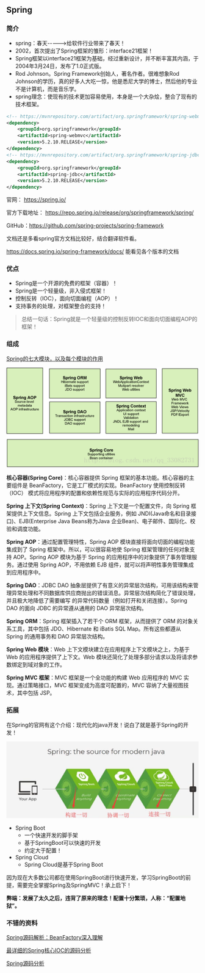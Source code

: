 ## Spring

### 简介

- spring：春天----->给软件行业带来了春天！
- 2002，首次提出了Spring框架的雏形：interface21框架！
- Spring框架以interface21框架为基础，经过重新设计，并不断丰富其内涵，于2004年3月24日，发布了1.0正式版。
- Rod Johnson。Spring Framework创始人，著名作者。很难想象Rod Johnson的学历，真的好多人大吃一惊，他是悉尼大学的博士，然后他的专业不是计算机，而是音乐学。
- spring理念：使现有的技术更加容易使用，本身是一个大杂烩，整合了现有的技术框架。

```xml
<!-- https://mvnrepository.com/artifact/org.springframework/spring-webmvc -->
<dependency>
    <groupId>org.springframework</groupId>
    <artifactId>spring-webmvc</artifactId>
    <version>5.2.10.RELEASE</version>
</dependency>
<!-- https://mvnrepository.com/artifact/org.springframework/spring-jdbc -->
<dependency>
    <groupId>org.springframework</groupId>
    <artifactId>spring-jdbc</artifactId>
    <version>5.2.10.RELEASE</version>
</dependency>
```

官网： https://spring.io/

官方下载地址： https://repo.spring.io/release/org/springframework/spring/

GitHub：https://github.com/spring-projects/spring-framework

文档还是多看spring官方文档比较好，结合翻译软件看。 

https://docs.spring.io/spring-framework/docs/ 能看见各个版本的文档



### 优点

- Spring是一个开源的免费的框架（容器）！
- Spring是一个轻量级，非入侵式框架！
- 控制反转（IOC），面向切面编程（AOP）！
- 支持事务的处理，对框架整合的支持！

> 总结一句话：Spring就是一个轻量级的控制反转IOC和面向切面编程AOP的框架！

### 组成

[Spring的七大模块，以及每个模块的作用](https://blog.csdn.net/qq_33082731/article/details/75066956)

![这里写图片描述](./img/SouthEast.png)

**核心容器(Spring Core)**：核心容器提供 Spring 框架的基本功能。核心容器的主要组件是 BeanFactory，它是工厂模式的实现。BeanFactory 使用控制反转 （IOC） 模式将应用程序的配置和依赖性规范与实际的应用程序代码分开。 

**Spring 上下文(Spring Context)**：Spring 上下文是一个配置文件，向 Spring  框架提供上下文信息。Spring 上下文包括企业服务，例如 JNDI(Java命名和目录接口)、EJB(Enterprise Java  Beans称为Java 企业Bean)、电子邮件、国际化、校验和调度功能。

**Spring AOP**：通过配置管理特性，Spring AOP 模块直接将面向切面的编程功能集成到了 Spring  框架中。所以，可以很容易地使 Spring 框架管理的任何对象支持 AOP。Spring AOP 模块为基于 Spring  的应用程序中的对象提供了事务管理服务。通过使用 Spring AOP，不用依赖 EJB 组件，就可以将声明性事务管理集成到应用程序中。

**Spring DAO**：JDBC DAO  抽象层提供了有意义的异常层次结构，可用该结构来管理异常处理和不同数据库供应商抛出的错误消息。异常层次结构简化了错误处理，并且极大地降低了需要编写 的异常代码数量（例如打开和关闭连接）。Spring DAO 的面向 JDBC 的异常遵从通用的 DAO 异常层次结构。

**Spring ORM**：Spring 框架插入了若干个 ORM 框架，从而提供了 ORM 的对象关系工具，其中包括 JDO、Hibernate 和 iBatis SQL Map。所有这些都遵从 Spring 的通用事务和 DAO 异常层次结构。 

**Spring Web 模块**：Web 上下文模块建立在应用程序上下文模块之上，为基于 Web 的应用程序提供了上下文。Web 模块还简化了处理多部分请求以及将请求参数绑定到域对象的工作。 

**Spring MVC 框架**：MVC 框架是一个全功能的构建 Web 应用程序的 MVC 实现。通过策略接口，MVC 框架变成为高度可配置的，MVC 容纳了大量视图技术，其中包括 JSP。 

### 拓展

在Spring的官网有这个介绍：现代化的java开发！说白了就是基于Spring的开发！

![image-20201112174036316](./img/image-20201112174036316.png)

- Spring Boot
  - 一个快速开发的脚手架
  - 基于SpringBoot可以快速的开发
  - 约定大于配置！
- Spring Cloud
  - Spring Cloud是基于Spring Boot

​       因为现在大多数公司都在使用SpringBoot进行快速开发，学习SpringBoot的前提，需要完全掌握Spring及SpringMVC！承上启下！

​		**弊端：发展了太久之后，违背了原来的理念！配置十分繁琐，人称：“配置地狱”。**



### 不错的资料

[Spring源码解析：BeanFactory深入理解](https://blog.csdn.net/qq_36688143/article/details/84968036)

[最详细的Spring核心IOC的源码分析](https://blog.csdn.net/nuomizhende45/article/details/81158383)

[Spring源码分析](https://www.cnblogs.com/warehouse/p/9372260.html)